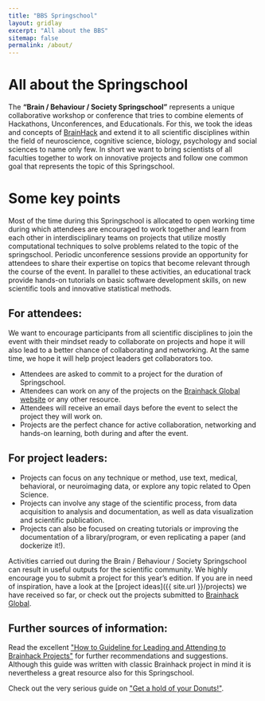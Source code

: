 ```yaml
---
title: "BBS Springschool"
layout: gridlay
excerpt: "All about the BBS"
sitemap: false
permalink: /about/
---
```


# All about the Springschool

The **“Brain / Behaviour / Society Springschool”** represents a unique collaborative workshop or conference that tries to combine elements of Hackathons, Unconferences, and Educationals. For this, we took the ideas and concepts of [BrainHack]( https://brainhack.org/about.html) and extend it to all scientific disciplines within the field of neuroscience, cognitive science, biology, psychology and social sciences to name only few. In short we want to bring scientists of all faculties together to work on innovative projects and follow one common goal that represents the  topic of this Springschool.  


# Some key points

Most of the time during this Springschool is allocated to open working time during which attendees are encouraged to work together and learn from each other in interdisciplinary teams on projects that utilize mostly computational techniques to solve problems related to the topic of the springschool. Periodic unconference sessions provide an opportunity for attendees to share their expertise on topics that become relevant through the course of the event. In parallel to these activities, an educational track provide hands-on tutorials on basic software development skills, on new scientific tools and innovative statistical methods.

## For attendees:

We want to encourage participants from all scientific disciplines to join the event with their mindset ready to collaborate on projects and hope it will also lead to a better chance of collaborating and networking. At the same time, we hope it will help project leaders get collaborators too.

- Attendees are asked to commit to a project for the duration of Springschool.
- Attendees can work on any of the projects on the [Brainhack Global website](https://brainhack.org/2021/11/28/global2021.html) or any other resource.
- Attendees will receive an email days before the event to select the project they will work on.
- Projects are the perfect chance for active collaboration, networking and hands-on learning, both during and after the event.

## For project leaders:
- Projects can focus on any technique or method, use text, medical, behavioral, or neuroimaging data, or explore any topic related to Open Science.
- Projects can involve any stage of the scientific process, from data acquisition to analysis and documentation, as well as data  visualization and scientific publication. 
- Projects can also be focused on creating tutorials or improving the documentation of a library/program, or even replicating a paper (and dockerize it!).

Activities carried out during the Brain / Behaviour / Society Springschool can result in useful outputs for the scientific community. We highly encourage you to submit a project for this year’s edition. If you are in need of inspiration, have a look at the [project ideas]({{ site.url }}/projects) we have received so far, or check out the projects submitted to [Brainhack Global](https://brainhack.org/global2020/projects/).
## Further sources of information:

Read the excellent ["How to Guideline for Leading and Attending to Brainhack Projects"](https://github.com/brainhackorg/bhg-event-materials/blob/master/docs/leading_and_attending_to_brainhack_projects.md) for further recommendations and suggestions. Although this guide was written with classic Brainhack project in mind it is nevertheless a great resource also for this Springschool.

Check out the very serious guide on ["Get a hold of your Donuts!"](https://github.com/brainhackorg/bhg-event-materials/blob/master/docs/get_a_hold_of_your_donuts.md).


